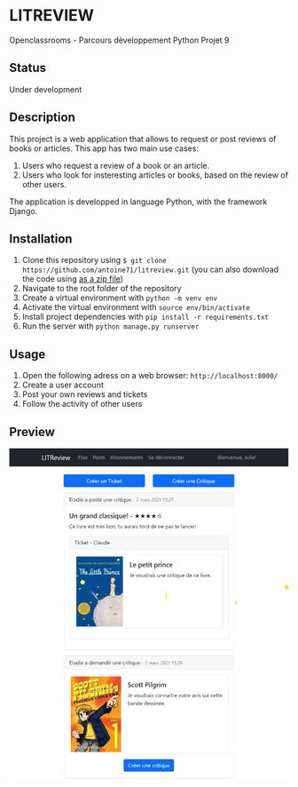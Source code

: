 # LITREVIEW

Openclassrooms - Parcours développement Python Projet 9

## Status

Under development

## Description

This project is a web application that allows to request or post reviews of books or articles. This app has two main use cases:

1. Users who request a review of a book or an article.
2. Users who look for insteresting articles or books, based on the review of other users.

The application is developped in language Python, with the framework Django.

## Installation

1. Clone this repository using `$ git clone https://github.com/antoine71/litreview.git` (you can also download the code using [as a zip file](https://github.com/antoine71/litreview/archive/main.zip))
2. Navigate to the root folder of the repository
3. Create a virtual environment with `python -m venv env`
4. Activate the virtual environment with `source env/bin/activate`
5. Install project dependencies with `pip install -r requirements.txt`
6. Run the server with `python manage.py runserver`

## Usage

1. Open the following adress on a web browser: `http://localhost:8000/`
2. Create a user account
3. Post your own reviews and tickets
4. Follow the activity of other users

## Preview

![preview](/preview.jpg)
